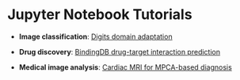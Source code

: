 # Jupyter Notebook Tutorials

- **Image classification**: [Digits domain adaptation](https://github.com/pykale/pykale/blob/main/examples/digits_dann_lightn/tutorial.ipynb)

- **Drug discovery**: [BindingDB drug-target interaction prediction](https://github.com/pykale/pykale/blob/main/examples/bindingdb_deepdta/tutorial.ipynb)

- **Medical image analysis**: [Cardiac MRI for MPCA-based diagnosis](https://github.com/pykale/pykale/blob/main/examples/cmri_mpca/tutorial.ipynb)
